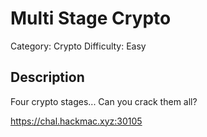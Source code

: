 # Multi Stage Crypto
Category: Crypto
Difficulty: Easy

## Description
Four crypto stages... Can you crack them all?

https://chal.hackmac.xyz:30105